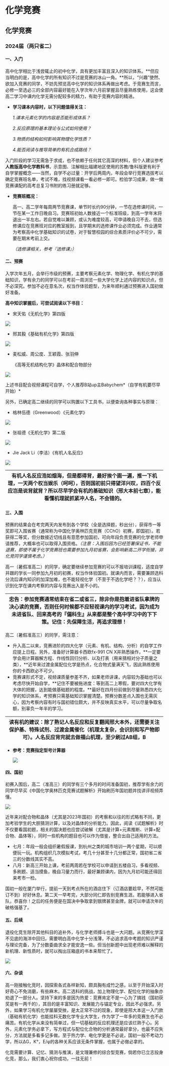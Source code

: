 # 化学竞赛

## **化学竞赛**

### **2024届（两只省二）**

#### **一、入门**

高中化学相比于浅尝辄止的初中化学，具有更加丰富且深入的知识体系。\*\*但应当明白的是，高中化学的所有知识不过是竞赛的冰山一角。\*\*所以，“兴趣”使然、欲加入竞赛的同学，不妨先预览高中化学的知识体系再做出考虑。于竞赛生而言，必修一至选必三的全部内容最好能在入学次年六月前掌握且尽量熟练使用，这会使高二学习中课内化学无需分配较多的精力，有助于竞赛内容的精进。

*   **学习课本内容时，以下问题值得关注：**

    _1.课本元素化学的内容是否能形成体系？_

    _2.反应原理的基本理论与公式如何使用？_

    _3.物质的结构如何影响其物理化学性质？_

    _4.能否阅读与推导简单的有机合成路线？_

入门阶段的学习无需急于求成，也不依赖于任何其它高深的材料，但个人建议参考**人教版高中化学教科书**，示意图、注解相比福建地区使用的苏教/鲁科版更有利于自学掌握概念——当然，自学不必过量：开学后两周内，年段会举行竞赛选拔考以确定竞赛班名单，考试不难，找视频课看一看必修一即可。检验学习成果，做一做竞赛课配的高考总复习书附的练习册就足够。

*   **竞赛班概况：**

    高一、高二学年每周两节竞赛课，单节时长约90分钟，一节在选修课时间，一节在某一工作日晚自习。竞赛班初始人数接近一个标准班级，到高一学年末将退出一半左右。若自觉难以兼顾，或认为难度较高，可申请晚自习不去，但选修课应在竞赛班对应的教室报到，且学期末的选修课作业必须完成。作业通常为考察高中化学基础知识的试卷，对于智慧校园的综合素质评价必不可少，需要在期末考前上交。

    _（选修课相关，参考『选修课』）_

#### **二、预赛**

入学次年五月，会举行市级的预赛，主要考察元素化学、物理化学、有机化学的基础知识，学有余力的同学可以在考前一周浏览一些大学化学上述内容的知识点，但不必深究。参加不必在意名次，权当作体验题型，为来年顺利通过预赛进入国初做好准备。

**高中知识掌握后，可尝试阅读以下书目：**

* 宋天佑《无机化学》第四版

![](../../.gitbook/assets/4a7786afa4f42045f43141895ef51368.jpeg)

* 邢其毅《基础有机化学》第四版

![](../../.gitbook/assets/c6eeeef287154e82518e8fc81c67239f.jpeg)

*   麦松威、周公度、王颖霞、张羽伸

    《高等无机结构化学》晶体和配合物部分

![](../../.gitbook/assets/a11ff09f5825286296d6843c204a71d0.jpeg)

上述书目配合视频课程可自学，个人推荐B站up主Babychem\*（自学有机要尽早开始）\*

另外，已确定高二继续的同学可以购置以下工具书，以便查询各种事实与原理：

* 格林伍德（Greenwood）《元素化学》

![](../../.gitbook/assets/10f78ebc706cdb354dfb97d236cf1e1b.jpeg)

* 张祖德《无机化学》第二版

![](../../.gitbook/assets/a7a0960a2f32ac8be257e5b7c70ddca8.jpeg)

* Jie Jack Li（李洁）《有机人名反应》

![](../../.gitbook/assets/7390a196feae3eed5d929e637347c5ab.jpeg)

| **有机人名反应浩如烟海，但是都得背，最好挨个画一遍，推一下机理，一天两个权当娱乐（呵呵），否则国初前只得望洋兴叹，四百个反应岂是说背就背？所以尽早学会有机的基础知识（邢大本前七章），能看懂机理就抓紧冲人名，不会错的。** |
| --------------------------------------------------------------------------------------------------------------- |

#### **三、入围**

预赛的结果会在考完两天内发布到各个学校（全是选择题，秒出分），获得市一等奖即可入围省赛（通常称为中国化学奥林匹克竞赛（CChO）初赛，即国初）。若获得二等奖，但分数接近切线且有意愿参加国初，可向年段负责竞赛的化学老师申请推荐，大概率也可以取得入围资格。_（注意：入围后因为已经签署保证书，不能退赛，即使不属于化学竞赛班也需要参加九月初省赛，会影响新高二开学衔接，非化竞同学谨慎考虑。）_

高一（暑假准高二）的同学，确定要继续参加竞赛的可以不报培训课程，适度自学并跟的学长一同参加九月初的初赛，权当作体验国初。就课内而言，需要兼顾选科分流后课内知识的加深加难，也不能轻视化学（不至于不选化学吧？？），应当认识到化学在课内考察的内容与竞赛出入是不小的。

| **忠告：参加竞赛通常结束在省二或省三，除非你是抱着进省队拿牌的决心读的竞赛，否则任何时候都不应轻视课内的学习考试，因为成为未进省队、回来高考的『偏科生』从来都是整个高中学习中的下下策。记住：先保障生活，再追求理想！** |
| -------------------------------------------------------------------------------------------------------------- |

高二（暑假准高三）的同学，需注意：

* 升入高二以来，竞赛进阶的四大化学（元素、有机、结构、分析）的自学工作应提上日程。另外，准备好计算器卡西欧fx-991 CN X并熟悉操作，\*\*一定要学会用计算器解方程、作线性回归分析、以及打表（用来猜相对分子质量之类），\*\*近年来过渡金属配位化学是热点，化合物式量满天飞，因此熟练使用你的卡西欧必不可少。
* 竞赛课形式不定，视频课质量参差不齐，如果老师讲课，内容较为基础也可以考虑尽快开始自学，\*\*记住不要被拖进度：等到高二上寒假，要对四大化学有大体的把握，达到能做基础题的程度。\*\*最好在四月份前做到尽量熟悉四大化学的知识体系，考预赛只需基础知识掌握清楚。预赛分数差点入围也无需灰心，因为考察内容有时与国初错位颇大，并不反映真实水平，可以尽量争取名额，别辜负一年半的学习。

| **读有机的建议：除了熟记人名反应和反复翻阅邢大本外，还需要关注保护基、特殊试剂、过渡金属催化（机理太复杂，会识别和写产物即可）。人名反应背完就去做福山机理，至少刷过AB组，B** |
| ------------------------------------------------------------------------------------------ |

*   **参考：竞赛指定型号计算器**

    ![](../../.gitbook/assets/4f1ca4fb9c2621e552d9624848f53beb.jpeg)

#### **四、国初**

初赛入围后，高二（准高三）的同学有三个多月的时间准备国初，推荐学有余力的同学尽早买《中国化学奥林匹克竞赛试题解析》开始刷历年国初题并找讲评视频弄懂。

![](../../.gitbook/assets/f087889229b7c93e1aad54efacbd63e5.jpeg)

近年来对配合物和晶体（尤其是2023年国初）的考察和以往的形式略有不同，更加考验学生的大胆猜测计算，以及对晶体的分析能力。因此，阅读《试题解析》时不仅要看国初题，相关的国决题也应尝试破解（尤其是计算+元素推断、计算+配合物、晶体等），同时一些机构的题目也可以作为借鉴，整合出自己适用的方法。

* 七月：年段一般会组织暑假报课，到杭州之类的城市培训一两个星期，可以顺便玩一玩。机构组织几次模拟考试，考几十分甚至十几分都正常，国初省二省三的分数线其实不高。
* 八月：新高三开始上课，考前两周若在学校可以申请到五楼自习，多看视频、多刷题、适当摸鱼，晚自习量力而行，最好兼顾课内，因为九月初可能还得回来考市一检。

国初一般在厦门举行，提前一天到考点所在的酒店住下（订酒店要趁早，不然可能订不到）好好休息。第二天一早考完，大部分同仁即告别竞赛生涯。若能够进入省队，恭喜你！之后的任务便是在国决中争取拿到银牌甚至金牌，就可以申请次年的破格强基了。

#### **五、后续**

退役化竞生除开其他科目的追补外，与化学老师搏斗也是一大问题。从竞赛化学深不见底的海洋中回归，需要明白高中化学十分浅薄，不必追求高中考题的知识严谨与理论完备，为了分数委曲求全才能安逸一些。但当创新题中出现老师难以解释的新机理、新性质时，就可以掏出压箱底的书本来帮忙了。

![](../../.gitbook/assets/445ea0d2760d884bf3339f3f99843eae.jpeg)

#### **六、杂谈**

高一刚接触化竞时，因探索各式各样新知，颇具胸有成竹之感，以至于开始深入时好奇心不免消磨，有些麻木。高二选科的挑战，加上物理化学、配位化学的抽象亦劝退了一部分人。坚持下来的多是因为热爱：竞赛肯定不是一心为了搞钱（国初获奖是有一两千的），其目的是丰富知识、发展能力与锚定专业，因此不必强求。另外，如果学习有机化学屡屡受挫，是太正常不过的现象，即使是邢大本这一入门款（基础有机化学）也能挂科无数化学专业大学生，作为学了一年多的竞赛生也不必痛苦。有机化学从来没有简单过，但一切基础的反应机理还是应该烂熟于心。另外，元素化学务必拿下，写方程式与配位化合物的分析通常最好拿分，也最不应失分，方法就是多看多记多做。至于热力学、电化学更是不必说，国初一般不考动力学，所以ΔG，K°，E/φ的各种关系应该无条件掌握，也属于必做必拿的。

化竞需要计算、记忆、猜测与推演，是文理兼修的综合型竞赛，倘若你已立志投身化竞，那么，我们衷心祝你成功，一往无前！
